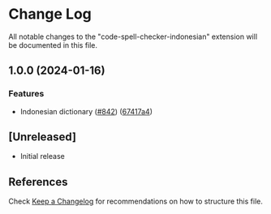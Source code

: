 # Change Log

All notable changes to the "code-spell-checker-indonesian" extension will be documented in this file.

## 1.0.0 (2024-01-16)


### Features

* Indonesian dictionary ([#842](https://github.com/streetsidesoftware/vscode-cspell-dict-extensions/issues/842)) ([67417a4](https://github.com/streetsidesoftware/vscode-cspell-dict-extensions/commit/67417a4dfa61d8deffd5a0b71dcdbc8e1d03d13d))

## [Unreleased]

- Initial release

## References

Check [Keep a Changelog](http://keepachangelog.com/) for recommendations on how to structure this file.
